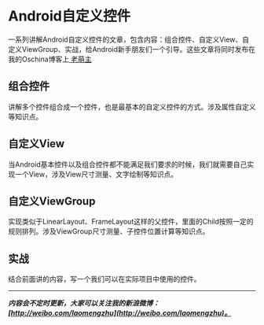 # Android自定义控件

一系列讲解Android自定义控件的文章，包含内容：组合控件、自定义View、自定义ViewGroup、实战，给Android新手朋友们一个引导。这些文章将同时发布在我的Oschina博客上[ 老萌主 ](http://my.oschina.net/laomengzhu/blog)

## 组合控件
讲解多个控件组合成一个控件，也是最基本的自定义控件的方式。涉及属性自定义等知识点。

## 自定义View
当Android基本控件以及组合控件都不能满足我们要求的时候，我们就需要自己实现一个View，涉及View尺寸测量、文字绘制等知识点。

## 自定义ViewGroup
实现类似于LinearLayout、FrameLayout这样的父控件，里面的Child按照一定的规则排列。涉及ViewGroup尺寸测量、子控件位置计算等知识点。

## 实战
结合前面讲的内容，写一个我们可以在实际项目中使用的控件。


----------
***内容会不定时更新，大家可以关注我的新浪微博：[http://weibo.com/laomengzhu](http://weibo.com/laomengzhu)。***
